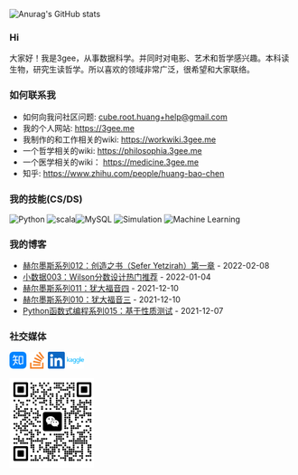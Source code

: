 ![Anurag's GitHub stats](https://github-readme-stats.vercel.app/api?username=threecifanggen&show_icons=true&theme=radical)


### Hi

大家好！我是3gee，从事数据科学。并同时对电影、艺术和哲学感兴趣。本科读生物，研究生读哲学。所以喜欢的领域非常广泛，很希望和大家联络。

### 如何联系我

- 如何向我问社区问题: cube.root.huang+help@gmail.com
- 我的个人网站: https://3gee.me
- 我制作的和工作相关的wiki: https://workwiki.3gee.me
- 一个哲学相关的wiki:    https://philosophia.3gee.me
- 一个医学相关的wiki：      https://medicine.3gee.me
- 知乎: https://www.zhihu.com/people/huang-bao-chen

### 我的技能(CS/DS)

![Python](https://img.shields.io/badge/Python-★★★★☆-green?style=flat&logo=Python) ![scala](https://img.shields.io/badge/Scala-★★★-green?style=flat&logo=scala)![MySQL](https://img.shields.io/badge/MySQL-★★★★-green?style=flat&logo=MySQL) ![Simulation](https://img.shields.io/badge/Simulation-★★-green?style=flat) ![Machine Learning](https://img.shields.io/badge/MachineLearning-★★★★-green?style=flat)

### 我的博客

<!-- START_SECTION:blog -->
* <a href='http://localhost:20201/%E8%BF%87%E5%BA%A6%E8%A7%A3%E8%AF%BB/2022/02/08/%E8%B5%AB%E5%B0%94%E5%A2%A8%E6%96%AF%E7%B3%BB%E5%88%97%E4%B9%8B%E5%88%9B%E9%80%A0%E4%B9%8B%E4%B9%A6%E7%AC%AC%E4%B8%80%E7%AB%A01.html' target='_blank'>赫尔墨斯系列012：创造之书（Sefer Yetzirah）第一章</a> - 2022-02-08
* <a href='http://localhost:20201/lambda-and-tau/2022/01/04/small_data%E4%B9%8Bwilson%E5%88%86%E6%95%B0.html' target='_blank'>小数据003：Wilson分数设计热门推荐</a> - 2022-01-04
* <a href='http://localhost:20201/%E8%BF%87%E5%BA%A6%E8%A7%A3%E8%AF%BB/2021/12/10/%E8%B5%AB%E5%B0%94%E5%A2%A8%E6%96%AF%E7%B3%BB%E5%88%97%E4%B9%8B%E7%8A%B9%E5%A4%A7%E7%A6%8F%E9%9F%B34.html' target='_blank'>赫尔墨斯系列011：犹大福音四</a> - 2021-12-10
* <a href='http://localhost:20201/%E8%BF%87%E5%BA%A6%E8%A7%A3%E8%AF%BB/2021/12/10/%E8%B5%AB%E5%B0%94%E5%A2%A8%E6%96%AF%E7%B3%BB%E5%88%97%E4%B9%8B%E7%8A%B9%E5%A4%A7%E7%A6%8F%E9%9F%B33.html' target='_blank'>赫尔墨斯系列010：犹大福音三</a> - 2021-12-10
* <a href='http://localhost:20201/lambda-and-tau/2021/12/07/python_lambda%E4%B9%8B%E5%9F%BA%E4%BA%8E%E6%80%A7%E8%B4%A8%E6%B5%8B%E8%AF%95.html' target='_blank'>Python函数式编程系列015：基于性质测试</a> - 2021-12-07
<!-- END_SECTION:blog -->


### 社交媒体

[<img asign="left" width="30px" src="./assets/zhihu.svg" />](https://www.zhihu.com/people/huang-bao-chen)    [<img asign="left" width="30px" src="./assets/stackoverflow.svg" />](https://stackoverflow.com/users/5387442/huang-baochen)     [<img asign="left" width="30px" src="./assets/linkedin.svg" />](https://www.linkedin.com/in/huang-baochen-84b58347/)    [<img asign="left" width="30px" src="./assets/kaggle.svg" />](https://www.kaggle.com/threecifanggen)

<img asign="middle" width="150px" src="./assets/微信图片_20220926135521.png"/>
